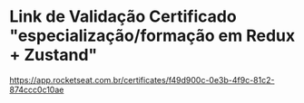 # Link de Validação Certificado "especialização/formação em Redux + Zustand"
<https://app.rocketseat.com.br/certificates/f49d900c-0e3b-4f9c-81c2-874ccc0c10ae>
